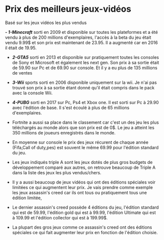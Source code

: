 # Prix des meilleurs jeux-vidéos

Basé sur les jeux vidéos les plus vendus

**_- 1-Minecraft_** sorti en 2009 et disponible sur toutes les plateformes et a été vendu à plus de 200 millions d'exemplaires, l'accès à la beta du jeu était vendu 9.99$ et son prix est maintenant de 23.95. Il a augmenté car en 2016 il était de 19.95.

- **_2-GTA5_** sorti en 2013 et disponible sur pratiquement toutes les consoles de Sony et Microsoft et également les next gen. Son prix à sa sortie était de 59.90 sur Pc et de 69.90 sur console. Et il y a eu plus de 135 millions de ventes

- **_3-Wii_** sports sorti en 2006 disponible uniquement sur la wii. Je n'ai pas trouvé son prix à sa sortie étant donné qu'il était compris dans le pack avec la console Wii.

- **_4-PUBG_** sorti en 2017 sur Pc, Ps4 et Xbox one. Il est sorti sur Pc à 29.90 avec l'édition de base. Il s'est écoulé à plus de 65 millions d'exemplaires.

- Fortnite a aussi sa place dans le classement car c'est un des jeu les plus téléchargés au monde alors que son prix est de 0$. Le jeu a atteint les 350 millions de joueurs enregistrés dans le monde.

- En moyenne sur console le prix des jeux récurent de chaque année (Fifa,Call of duty,pes) est souvent le même 69.99 pour l'édition standard du jeu.

- Les jeux indiqués triple A sont les jeux dotés de plus gros budgets de développement comparé aux autres, on retrouve beaucoup de Triple A dans la liste des jeux les plus vendus/chers.

- Il y a aussi beaucoup de jeux vidéos qui ont des éditions spéciales voir limitées ce qui augmentent leur prix. Je vais prendre comme exemple  les jeux assassin's creed car ils ont tous ou pratiquement tous une édition limitée, 
- Le dernier assassin's creed possède 4 éditions du jeu, l'édition standard qui est de 59.99, l'édition gold qui est à 99.99, l'édition Ultimate qui est à 109.99 et l'édition collector qui est à 199.99$. 
- La plupart des gros jeux comme ce assassin's creed ont des éditions spéciales ce qui fait augmenter leur prix en fonction de l'édition choisie.
